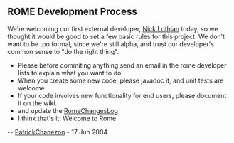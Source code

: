 ## ROME Development Process

We\'re welcoming our first external developer, [Nick
Lothian](http://www.mackmo.com/nick/blog/) today, so we
thought it would be good to set a few basic rules for this project. We
don\'t want to be too formal, since we\'re still alpha, and trust our
developer\'s common sense to \"do the right thing\".

-   Please before commiting anything send an email in the rome developer
    lists to explain what you want to do
-   When you create some new code, please javadoc it, and unit tests are
    welcome
-   If your code involves new functionality for end users, please
    document it on the wiki.
-   and update the [RomeChangesLog](./ChangeLog.html)
-   I think that\'s it: Welcome to Rome

\--
[PatrickChanezon](http://wiki.java.net/twiki/bin/view/Main/PatrickChanezon) -
17 Jun 2004
